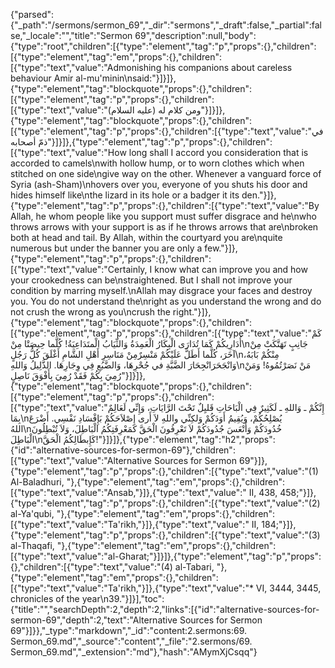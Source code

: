 {"parsed":{"_path":"/sermons/sermon_69","_dir":"sermons","_draft":false,"_partial":false,"_locale":"","title":"Sermon 69","description":null,"body":{"type":"root","children":[{"type":"element","tag":"p","props":{},"children":[{"type":"element","tag":"em","props":{},"children":[{"type":"text","value":"Admonishing his companions about careless behaviour Amir al-mu'minin\nsaid:"}]}]},{"type":"element","tag":"blockquote","props":{},"children":[{"type":"element","tag":"p","props":{},"children":[{"type":"text","value":"ومن كلام له (عليه السلام)"}]}]},{"type":"element","tag":"blockquote","props":{},"children":[{"type":"element","tag":"p","props":{},"children":[{"type":"text","value":"في ذمّ أصحابه"}]}]},{"type":"element","tag":"p","props":{},"children":[{"type":"text","value":"How long shall I accord you consideration that is accorded to camels\nwith hollow hump, or to worn clothes which when stitched on one side\ngive way on the other. Whenever a vanguard force of Syria (ash-Sham)\nhovers over you, everyone of you shuts his door and hides himself like\nthe lizard in its hole or a badger it its den."}]},{"type":"element","tag":"p","props":{},"children":[{"type":"text","value":"By Allah, he whom people like you support must suffer disgrace and he\nwho throws arrows with your support is as if he throws arrows that are\nbroken both at head and tail. By Allah, within the courtyard you are\nquite numerous but under the banner you are only a few."}]},{"type":"element","tag":"p","props":{},"children":[{"type":"text","value":"Certainly, I know what can improve you and how your crookedness can be\nstraightened. But I shall not improve your condition by marring myself.\nAllah may disgrace your faces and destroy you. You do not understand the\nright as you understand the wrong and do not crush the wrong as you\ncrush the right."}]},{"type":"element","tag":"blockquote","props":{},"children":[{"type":"element","tag":"p","props":{},"children":[{"type":"text","value":"كَمْ أُدَارِيكُمْ كَمَا تُدَارَى الْبِكَارُ الْعَمِدَةُ وَالثِّيَابُ الْمتَدَاعِيَةُ! كُلَّما حِيصَتْا مِنْ\nجَانِبٍ تَهَتَّكَتْ مِنْ آخَرَ، كُلَّما أَطَلَّ عَلَيْكُمْ مَنْسِرٌمِنْ مَنَاسِرِ أَهْلِ الشَّامِ أَغْلَقَ كُلُّ رَجُلٍ\nمِنْكُمْ بَابَهُ، وَانْجَحَرَانْجِحَارَ الضَّبَّةِ في جُحْرِهَا، وَالضَّبُعِ فِي وِجَارِهَا. الذَّلِيلُ وَاللهِ\nمَنْ نَصَرْتُمُوهُ! وَمَنْ رُمِيَ بِكُمْ فَقَدْ رُمِيَ بِأَفْوَقَ نَاصِلٍ"}]}]},{"type":"element","tag":"blockquote","props":{},"children":[{"type":"element","tag":"p","props":{},"children":[{"type":"text","value":"إِنَّكُمْ ـ وَاللهِ ـ لَكَثِيرٌ فِي الْبَاحَاتِ قَليِلٌ تَحْتَ الرَّايَاتِ، وَإِنِّي لَعَالِمٌ بِمَا\nيُصْلِحُكُمْ، وَيُقِيمُ أَوَدَكُمْ وَلكِنِّي واللهِ لاَ أَرى إِصْلاَحَكُمْ بَإِفْسَادِ نَفْسِي. أَضْرَعَ اللهُ\nخُدُودَكُمْ وَأَتْعَسَ جُدُودَكُمْ لاَ تَعْرِفُونَ الْحَقَّ كَمَعْرِفَتِكُمُ الْبَاطِلَ، وَلاَ تُبْطِلُونَ الْبَاطِلَ\nكَإِبطَالِكُمُ الْحَقَّ!"}]}]},{"type":"element","tag":"h2","props":{"id":"alternative-sources-for-sermon-69"},"children":[{"type":"text","value":"Alternative Sources for Sermon 69"}]},{"type":"element","tag":"p","props":{},"children":[{"type":"text","value":"(1) Al-Baladhuri, "},{"type":"element","tag":"em","props":{},"children":[{"type":"text","value":"Ansab,"}]},{"type":"text","value":" II, 438, 458;"}]},{"type":"element","tag":"p","props":{},"children":[{"type":"text","value":"(2) al-Ya'qubi, "},{"type":"element","tag":"em","props":{},"children":[{"type":"text","value":"Ta'rikh,"}]},{"type":"text","value":" II, 184;"}]},{"type":"element","tag":"p","props":{},"children":[{"type":"text","value":"(3) al-Thaqafi, "},{"type":"element","tag":"em","props":{},"children":[{"type":"text","value":"al-Gharat;"}]}]},{"type":"element","tag":"p","props":{},"children":[{"type":"text","value":"(4) al-Tabari, "},{"type":"element","tag":"em","props":{},"children":[{"type":"text","value":"Ta'rikh,"}]},{"type":"text","value":"* VI, 3444, 3445, chronicles of the year\n39."}]}],"toc":{"title":"","searchDepth":2,"depth":2,"links":[{"id":"alternative-sources-for-sermon-69","depth":2,"text":"Alternative Sources for Sermon 69"}]}},"_type":"markdown","_id":"content:2.sermons:69. Sermon_69.md","_source":"content","_file":"2.sermons/69. Sermon_69.md","_extension":"md"},"hash":"AMymXjCsqq"}
